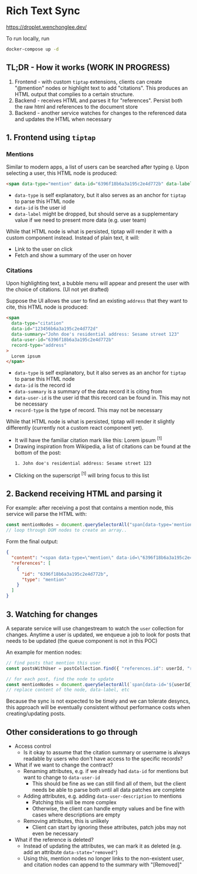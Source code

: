 # Rich Text Sync

<!-- docker run -p 80:3000 --env-file ./backend/.env rich-text-sync -->
<!-- docker build -t rich-text-sync:latest . -->

https://droplet.wenchonglee.dev/

To run locally, run

```sh
docker-compose up -d
```

## TL;DR - How it works (WORK IN PROGRESS)

1. Frontend - with custom `tiptap` extensions, clients can create "@mention" nodes or highlight text to add "citations". This produces an HTML output that complies to a certain structure.
2. Backend - receives HTML and parses it for "references". Persist both the raw html and references to the document store
3. Backend - another service watches for changes to the referenced data and updates the HTML when necessary

## 1. Frontend using `tiptap`

### Mentions

Similar to modern apps, a list of users can be searched after typing `@`. Upon selecting a user, this HTML node is produced:

```html
<span data-type="mention" data-id="6396f18b6a3a195c2e4d772b" data-label="John doe"> John doe </span>
```

- `data-type` is self explanatory, but it also serves as an anchor for `tiptap` to parse this HTML node
- `data-id` is the user id
- `data-label` might be dropped, but should serve as a supplementary value if we need to present more data (e.g. user team)

While that HTML node is what is persisted, tiptap will render it with a custom component instead. Instead of plain text, it will:

- Link to the user on click
- Fetch and show a summary of the user on hover

### Citations

Upon highlighting text, a bubble menu will appear and present the user with the choice of citations. (UI not yet drafted)

Suppose the UI allows the user to find an existing `address` that they want to cite, this HTML node is produced:

```html
<span
  data-type="citation"
  data-id="123456b6a3a195c2e4d772d"
  data-summary="John doe's residential address: Sesame street 123"
  data-user-id="6396f18b6a3a195c2e4d772b"
  record-type="address"
>
  Lorem ipsum
</span>
```

- `data-type` is self explanatory, but it also serves as an anchor for `tiptap` to parse this HTML node
- `data-id` is the record id
- `data-summary` is a summary of the data record it is citing from
- `data-user-id` is the user id that this record can be found in. This may not be necessary
- `record-type` is the type of record. This may not be necessary

While that HTML node is what is persisted, tiptap will render it slightly differently (currently not a custom react component yet).

- It will have the familiar citation mark like this: Lorem ipsum <sup>[1]</sup>
- Drawing inspiration from Wikipedia, a list of citations can be found at the bottom of the post:
  ```
  1. John doe's residential address: Sesame street 123
  ```
- Clicking on the superscript <sup>[1]</sup> will bring focus to this list

## 2. Backend receiving HTML and parsing it

For example: after receiving a post that contains a mention node, this service will parse the HTML with:

```js
const mentionNodes = document.querySelectorAll("span[data-type='mention']");
// loop through DOM nodes to create an array..
```

Form the final output:

```json
{
  "content": "<span data-type=\"mention\" data-id=\"6396f18b6a3a195c2e4d772b\" data-label=\"John doe\">John doe</span>",
  "references": [
    {
      "id": "6396f18b6a3a195c2e4d772b",
      "type": "mention"
    }
  ]
}
```

## 3. Watching for changes

A separate service will use changestream to watch the `user` collection for changes.
Anytime a user is updated, we enqueue a job to look for posts that needs to be updated (the queue component is not in this POC)

An example for mention nodes:

```js
// find posts that mention this user
const postsWithUser = postCollection.find({ "references.id": userId, "references.type": "mention" });

// for each post, find the node to update
const mentionNodes = document.querySelectorAll(`span[data-id='${userId}']`);
// replace content of the node, data-label, etc
```

Because the sync is not expected to be timely and we can tolerate desyncs, this approach will be eventually consistent without performance costs when creating/updating posts.

## Other considerations to go through

- Access control
  - Is it okay to assume that the citation summary or username is always readable by users who don't have access to the specific records?
- What if we want to change the contract?
  - Renaming attributes, e.g. if we already had `data-id` for mentions but want to change to `data-user-id`
    - This should be fine as we can still find all of them, but the client needs be able to parse both until all data patches are complete
  - Adding attributes, e.g. adding `data-user-description` to mentions
    - Patching this will be more complex
    - Otherwise, the client can handle empty values and be fine with cases where descriptions are empty
  - Removing attributes, this is unlikely
    - Client can start by ignoring these attributes, patch jobs may not even be necessary
- What if the reference is deleted?
  - Instead of updating the attributes, we can mark it as deleted (e.g. add an attribute `data-state="removed"`)
  - Using this, mention nodes no longer links to the non-existent user, and citation nodes can append to the summary with "[Removed]"
